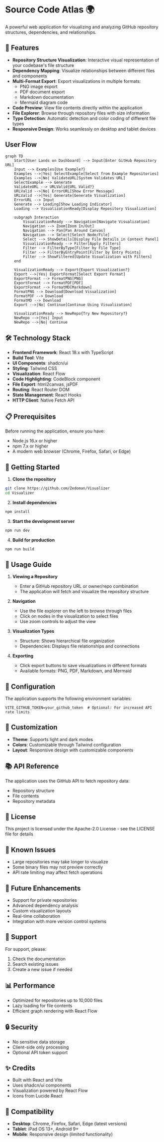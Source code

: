 # Source Code Atlas 🌍

A powerful web application for visualizing and analyzing GitHub repository structures, dependencies, and relationships.

## 🚀 Features

- **Repository Structure Visualization**: Interactive visual representation of your codebase's file structure
- **Dependency Mapping**: Visualize relationships between different files and components
- **Multi-Format Export**: Export visualizations in multiple formats:
  - PNG image export
  - PDF document export
  - Markdown documentation
  - Mermaid diagram code
- **Code Preview**: View file contents directly within the application
- **File Explorer**: Browse through repository files with size information
- **Type Detection**: Automatic detection and color coding of different file types
- **Responsive Design**: Works seamlessly on desktop and tablet devices

## User Flow

```mermaid
graph TD
    Start[User Lands on Dashboard] --> Input[Enter GitHub Repository URL]
    Input --> Examples{Use Example?}
    Examples -->|Yes| SelectExample[Select from Example Repositories]
    Examples -->|No| ValidateURL[System Validates URL]
    SelectExample --> Generate
    ValidateURL --> URLValid{URL Valid?}
    URLValid -->|No| ErrorURL[Show Error Message]
    URLValid -->|Yes| Generate[Generate Visualization]
    ErrorURL --> Input
    Generate --> Loading[Show Loading Indicator]
    Loading --> VisualizationReady[Display Repository Visualization]
    
    subgraph Interaction
        VisualizationReady --> Navigation[Navigate Visualization]
        Navigation --> Zoom[Zoom In/Out]
        Navigation --> Pan[Pan Around Canvas]
        Navigation --> Select[Select Node/File]
        Select --> ShowDetails[Display File Details in Context Panel]
        VisualizationReady --> Filter[Apply Filters]
        Filter --> FilterByType[Filter by File Type]
        Filter --> FilterByEntryPoint[Filter by Entry Points]
        Filter --> ShowFiltered[Update Visualization with Filters]
    end
    
    VisualizationReady --> Export{Export Visualization?}
    Export -->|Yes| ExportFormat[Select Export Format]
    ExportFormat --> FormatPNG[PNG]
    ExportFormat --> FormatPDF[PDF]
    ExportFormat --> FormatMD[Markdown]
    FormatPNG --> Download[Download Visualization]
    FormatPDF --> Download
    FormatMD --> Download
    Export -->|No| Continue[Continue Using Visualization]
    
    VisualizationReady --> NewRepo{Try New Repository?}
    NewRepo -->|Yes| Input
    NewRepo -->|No| Continue
```

## 🛠️ Technology Stack

- **Frontend Framework**: React 18.x with TypeScript
- **Build Tool**: Vite
- **UI Components**: shadcn/ui
- **Styling**: Tailwind CSS
- **Visualization**: React Flow
- **Code Highlighting**: CodeBlock component
- **File Export**: html2canvas, jsPDF
- **Routing**: React Router DOM
- **State Management**: React Hooks
- **HTTP Client**: Native Fetch API

## 📋 Prerequisites

Before running the application, ensure you have:

- Node.js 16.x or higher
- npm 7.x or higher
- A modern web browser (Chrome, Firefox, Safari, or Edge)

## 🚀 Getting Started

1. **Clone the repository**
```bash
git clone https://github.com/Zedoman/Visualizer
cd Visualizer
```

2. **Install dependencies**
```bash
npm install
```

3. **Start the development server**
```bash
npm run dev
```

4. **Build for production**
```bash
npm run build
```

## 📖 Usage Guide

1. **Viewing a Repository**
   - Enter a GitHub repository URL or owner/repo combination
   - The application will fetch and visualize the repository structure

2. **Navigation**
   - Use the file explorer on the left to browse through files
   - Click on nodes in the visualization to select files
   - Use zoom controls to adjust the view

3. **Visualization Types**
   - Structure: Shows hierarchical file organization
   - Dependencies: Displays file relationships and connections

4. **Exporting**
   - Click export buttons to save visualizations in different formats
   - Available formats: PNG, PDF, Markdown, and Mermaid

## 🔧 Configuration

The application supports the following environment variables:

```env
VITE_GITHUB_TOKEN=your_github_token  # Optional: For increased API rate limits
```

## 🎨 Customization

- **Theme**: Supports light and dark modes
- **Colors**: Customizable through Tailwind configuration
- **Layout**: Responsive design with customizable components

## 📚 API Reference

The application uses the GitHub API to fetch repository data:
- Repository structure
- File contents
- Repository metadata

## 📄 License

This project is licensed under the Apache-2.0 License - see the LICENSE file for details

## 🐛 Known Issues

- Large repositories may take longer to visualize
- Some binary files may not preview correctly
- API rate limiting may affect fetch operations

## 🔮 Future Enhancements

- Support for private repositories
- Advanced dependency analysis
- Custom visualization layouts
- Real-time collaboration
- Integration with more version control systems

## 🤝 Support

For support, please:
1. Check the documentation
2. Search existing issues
3. Create a new issue if needed

## 📊 Performance

- Optimized for repositories up to 10,000 files
- Lazy loading for file contents
- Efficient graph rendering with React Flow

## 🔒 Security

- No sensitive data storage
- Client-side only processing
- Optional API token support

## ✨ Credits

- Built with React and Vite
- Uses shadcn/ui components
- Visualization powered by React Flow
- Icons from Lucide React

## 📱 Compatibility

- **Desktop**: Chrome, Firefox, Safari, Edge (latest versions)
- **Tablet**: iPad OS 13+, Android 9+
- **Mobile**: Responsive design (limited functionality)

